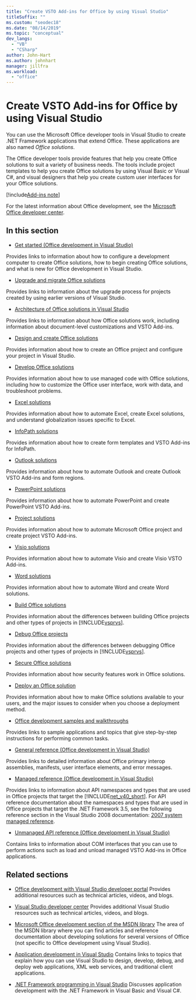 ```yaml
---
title: "Create VSTO Add-ins for Office by using Visual Studio"
titleSuffix: ""
ms.custom: "seodec18"
ms.date: "08/14/2019"
ms.topic: "conceptual"
dev_langs:
  - "VB"
  - "CSharp"
author: John-Hart
ms.author: johnhart
manager: jillfra
ms.workload:
  - "office"
---
```

# Create VSTO Add-ins for Office by using Visual Studio
  You can use the Microsoft Office developer tools in Visual Studio to create .NET Framework applications that extend Office. These applications are also named *Office solutions*.

 The Office developer tools provide features that help you create Office solutions to suit a variety of business needs. The tools include project templates to help you create Office solutions by using Visual Basic or Visual C#, and visual designers that help you create custom user interfaces for your Office solutions.

[!include[Add-ins note](includes/addinsnote.md)]

 For the latest information about Office development, see the [Microsoft Office developer center](https://developer.microsoft.com/office/docs).

## In this section
- [Get started &#40;Office development in Visual Studio&#41;](getting-started-office-development-in-visual-studio.md)

 Provides links to information about how to configure a development computer to create Office solutions, how to begin creating Office solutions, and what is new for Office development in Visual Studio.

- [Upgrade and migrate Office solutions](upgrading-and-migrating-office-solutions.md)

 Provides links to information about the upgrade process for projects created by using earlier versions of Visual Studio.

- [Architecture of Office solutions in Visual Studio](architecture-of-office-solutions-in-visual-studio.md)

 Provides links to information about how Office solutions work, including information about document-level customizations and VSTO Add-ins.

- [Design and create Office solutions](designing-and-creating-office-solutions.md)

 Provides information about how to create an Office project and configure your project in Visual Studio.

- [Develop Office solutions](developing-office-solutions.md)

 Provides information about how to use managed code with Office solutions, including how to customize the Office user interface, work with data, and troubleshoot problems.

- [Excel solutions](excel-solutions.md)

 Provides information about how to automate Excel, create Excel solutions, and understand globalization issues specific to Excel.

- [InfoPath solutions](infopath-solutions.md)

 Provides information about how to create form templates and VSTO Add-ins for InfoPath.

- [Outlook solutions](outlook-solutions.md)

 Provides information about how to automate Outlook and create Outlook VSTO Add-ins and form regions.

- [PowerPoint solutions](powerpoint-solutions.md)

 Provides information about how to automate PowerPoint and create PowerPoint VSTO Add-ins.

- [Project solutions](project-solutions.md)

 Provides information about how to automate Microsoft Office project and create project VSTO Add-ins.

- [Visio solutions](visio-solutions.md)

 Provides information about how to automate Visio and create Visio VSTO Add-ins.

- [Word solutions](word-solutions.md)

 Provides information about how to automate Word and create Word solutions.

- [Build Office solutions](building-office-solutions.md)

 Provides information about the differences between building Office projects and other types of projects in [!INCLUDE[vsprvs](../sharepoint/includes/vsprvs-md.md)].

- [Debug Office projects](debugging-office-projects.md)

 Provides information about the differences between debugging Office projects and other types of projects in [!INCLUDE[vsprvs](../sharepoint/includes/vsprvs-md.md)].

- [Secure Office solutions](securing-office-solutions.md)

 Provides information about how security features work in Office solutions.

- [Deploy an Office solution](deploying-an-office-solution.md)

 Provides information about how to make Office solutions available to your users, and the major issues to consider when you choose a deployment method.

- [Office development samples and walkthroughs](office-development-samples-and-walkthroughs.md)

 Provides links to sample applications and topics that give step-by-step instructions for performing common tasks.

- [General reference &#40;Office development in Visual Studio&#41;](general-reference-office-development-in-visual-studio.md)

 Provides links to detailed information about Office primary interop assemblies, manifests, user interface elements, and error messages.

- [Managed reference &#40;Office development in Visual Studio&#41;](managed-reference-office-development-in-visual-studio.md)

 Provides links to information about API namespaces and types that are used in Office projects that target the [!INCLUDE[net_v40_short](../sharepoint/includes/net-v40-short-md.md)]. For API reference documentation about the namespaces and types that are used in Office projects that target the .NET Framework 3.5, see the following reference section in the Visual Studio 2008 documentation: [2007 system managed reference](managed-reference-office-development-in-visual-studio.md).

- [Unmanaged API reference &#40;Office development in Visual Studio&#41;](unmanaged-api-reference-office-development-in-visual-studio.md)

 Contains links to information about COM interfaces that you can use to perform actions such as load and unload managed VSTO Add-ins in Office applications.

## Related sections
- [Office development with Visual Studio developer portal](https://developer.microsoft.com/office/docs)
 Provides additional resources such as technical articles, videos, and blogs.

- [Visual Studio developer center](https://visualstudio.microsoft.com/)
 Provides additional Visual Studio resources such as technical articles, videos, and blogs.

- [Microsoft Office development section of the MSDN library](/previous-versions/office/office-12/bb726434(v=office.12))
 The area of the MSDN library where you can find articles and reference documentation about developing solutions for several versions of Office (not specific to Office development using Visual Studio).

- [Application development in Visual Studio](/previous-versions/h8w79z10(v=vs.140))
 Contains links to topics that explain how you can use Visual Studio to design, develop, debug, and deploy web applications, XML web services, and traditional client applications.

- [.NET Framework programming in Visual Studio](/previous-versions/visualstudio/visual-studio-2010/k1s94fta(v=vs.100))
 Discusses application development with the .NET Framework in Visual Basic and Visual C#.